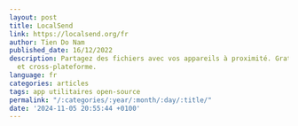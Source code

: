 ```yaml
---
layout: post
title: LocalSend
link: https://localsend.org/fr
author: Tien Do Nam
published_date: 16/12/2022
description: Partagez des fichiers avec vos appareils à proximité. Gratuit, open-source
  et cross-plateforme.
language: fr
categories: articles
tags: app utilitaires open-source
permalink: "/:categories/:year/:month/:day/:title/"
date: '2024-11-05 20:55:44 +0100'
---
```

